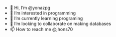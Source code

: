 - 👋 Hi, I’m @yonazpg
- 👀 I’m interested in programming 
- 🌱 I’m currently learning programing 
- 💞️ I’m looking to collaborate on making databases
- 📫 How to reach me @jhons70 


<!---
yonazpg/yonazpg is a ✨ special ✨ repository because its `README.md` (this file) appears on your GitHub profile.
You can click the Preview link to take a look at your changes.
--->
